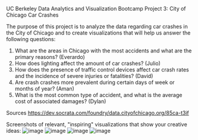 UC Berkeley Data Analytics and Visualization Bootcamp 
Project 3: City of Chicago Car Crashes

The purpose of this project is to analyze the data regarding car crashes in the City of Chicago and to create visualizations that will help us answer the following questions:

1. What are the areas in Chicago with the most accidents and what are the primary reasons? (Everardo)
2. How does lighting affect the amount of car crashes? (Julio)
3. How does the presence of traffic control devices affect car crash rates and the incidence of severe injuries or fatalities? (David)
4. Are crash crashes more prevalent during certain days of week or months of year? (Aman)
5. What is the most common type of accident, and what is the average cost of associated damages? (Dylan)

Sources
https://dev.socrata.com/foundry/data.cityofchicago.org/85ca-t3if

Screenshots of relevant, "inspiring" visualizations that show your creative ideas:
![image](https://github.com/DavidRob8/ChicagoTrafficCrashes/assets/150605617/18dec27b-5701-4904-b21e-b9fda25a4170)
![image](https://github.com/DavidRob8/ChicagoTrafficCrashes/assets/150605617/b07de6c0-fa15-408b-a128-fe9eb8bc899d)
![image](https://github.com/DavidRob8/ChicagoTrafficCrashes/assets/150605617/83c24aaa-a50b-476c-94a4-01fc2fc6dcc6)
![image](https://github.com/DavidRob8/ChicagoTrafficCrashes/assets/150605617/c6a8fd41-dff2-4c9e-b16d-873a3c21f67a)




